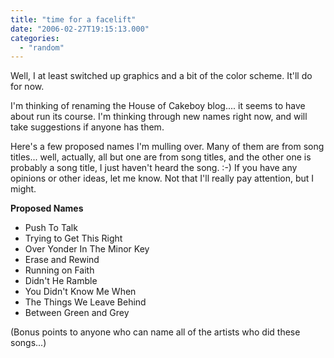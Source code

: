 ```yaml
---
title: "time for a facelift"
date: "2006-02-27T19:15:13.000"
categories: 
  - "random"
---
```


Well, I at least switched up graphics and a bit of the color scheme. It'll do for now.

I'm thinking of renaming the House of Cakeboy blog.... it seems to have about run its course. I'm thinking through new names right now, and will take suggestions if anyone has them.

Here's a few proposed names I'm mulling over. Many of them are from song titles... well, actually, all but one are from song titles, and the other one is probably a song title, I just haven't heard the song. :-) If you have any opinions or other ideas, let me know. Not that I'll really pay attention, but I might.

**Proposed Names**

- Push To Talk
- Trying to Get This Right
- Over Yonder In The Minor Key
- Erase and Rewind
- Running on Faith
- Didn't He Ramble
- You Didn't Know Me When
- The Things We Leave Behind
- Between Green and Grey

(Bonus points to anyone who can name all of the artists who did these songs...)
